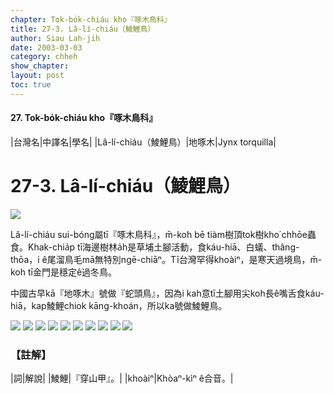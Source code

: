```yaml
---
chapter: Tok-bo̍k-chiáu kho『啄木鳥科』
title: 27-3. Lâ-lí-chiáu（鯪鯉鳥）
author: Siau Lah-jih
date: 2003-03-03
category: chheh
show_chapter: 
layout: post
toc: true
---
```


#### 27. Tok-bo̍k-chiáu kho『啄木鳥科』


|台灣名|中譯名|學名|
|Lâ-lí-chiáu（鯪鯉鳥）|地啄木|Jynx torquilla|

# 27-3. Lâ-lí-chiáu（鯪鯉鳥）

![](../too5/27/27-3-2.Lâ-lí-chiáu.jpg)


Lâ-lí-chiáu sui-bóng屬tī『啄木鳥科』，m̄-koh bē tiàm樹頂tok樹kho͘ chhōe蟲食。Khak-chia̍p tī海邊樹林a̍h是草埔土腳活動，食káu-hiā、白蟻、thâng-thōa，i ê尾溜鳥毛mā無特別ngē-chiāⁿ。Tī台灣罕得khoàiⁿ，是寒天過境鳥，m̄-koh tī金門是穩定ê過冬鳥。

中國古早kā『地啄木』號做『蛇頭鳥』，因為i kah意tī土腳用尖koh長ê嘴舌食káu-hiā，kap鯪鯉chiok kāng-khoán，所以ka號做鯪鯉鳥。


![](../too5/27/27-3-5.Lâ-lí-chiáu.jpg)
![](../too5/27/27-3-1.Lâ-lí-chiáu.jpg)
![](../too5/27/27-3-3.Lâ-lí-chiáu.jpg)
![](../too5/27/27-3-4.Lâ-lí-chiáu.jpg)
![](../too5/27/27-3-6.Lâ-lí-chiáu.jpg)
![](../too5/27/27-3-7.Lâ-lí-chiáu.jpg)
![](../too5/27/27-3-8.Lâ-lí-chiáu.jpg)
![](../too5/27/27-3-9.Lâ-lí-chiáu.jpg)
![](../too5/27/27-3-10.Lâ-lí-chiáu.jpg)
![](../too5/27/27-3-11.Lâ-lí-chiáu.jpg)


### 【註解】

|詞|解說|
|鯪鯉|『穿山甲』。|
|khoàiⁿ|Khòaⁿ-kìⁿ ê合音。|



